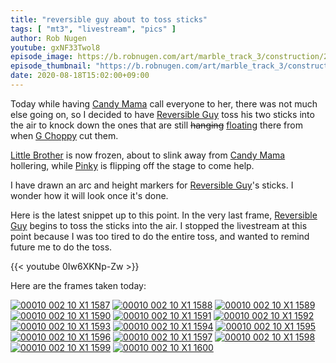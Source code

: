 ```yaml
---
title: "reversible guy about to toss sticks"
tags: [ "mt3", "livestream", "pics" ]
author: Rob Nugen
youtube: gxNF33Twol8
episode_image: https://b.robnugen.com/art/marble_track_3/construction/2020/2020_aug_18_reversible_guy_about_to_toss_sticks.jpg
episode_thumbnail: "https://b.robnugen.com/art/marble_track_3/construction/2020/thumbs/2020_aug_18_reversible_guy_about_to_toss_sticks.jpg"
date: 2020-08-18T15:02:00+09:00
---
```


Today while having [Candy Mama](/workers/candy_mama/) call everyone to her, there was not much else
going on, so I decided to have [Reversible Guy](/workers/reversible/) toss his two sticks into the air to
knock down the ones that are still <del>hanging</del>
<ins>floating</ins> there from when [G Choppy](/workers/g_choppy/) cut them.

[Little Brother](/workers/lil_brother/) is now frozen, about to slink away from [Candy Mama](/workers/candy_mama/) hollering, while [Pinky](/workers/pinky/)
is flipping off the stage to come help.

I have drawn an arc and height markers for [Reversible Guy](/workers/reversible/)'s sticks.  I wonder how
it will look once it's done.

Here is the latest snippet up to this point.  In the very last frame, [Reversible Guy](/workers/reversible/) begins to toss the sticks into the air.  I stopped the livestream at this point because I was too tired to do the entire toss, and wanted to remind future me to do the toss.

{{< youtube 0Iw6XKNp-Zw >}}

Here are the frames taken today:

[![00010 002 10 X1 1587](//b.robnugen.com/art/marble_track_3/frames/2020/thumbs/00010_002_10_X1_1587.jpg)](//b.robnugen.com/art/marble_track_3/frames/2020/00010_002_10_X1_1587.jpg)
[![00010 002 10 X1 1588](//b.robnugen.com/art/marble_track_3/frames/2020/thumbs/00010_002_10_X1_1588.jpg)](//b.robnugen.com/art/marble_track_3/frames/2020/00010_002_10_X1_1588.jpg)
[![00010 002 10 X1 1589](//b.robnugen.com/art/marble_track_3/frames/2020/thumbs/00010_002_10_X1_1589.jpg)](//b.robnugen.com/art/marble_track_3/frames/2020/00010_002_10_X1_1589.jpg)
[![00010 002 10 X1 1590](//b.robnugen.com/art/marble_track_3/frames/2020/thumbs/00010_002_10_X1_1590.jpg)](//b.robnugen.com/art/marble_track_3/frames/2020/00010_002_10_X1_1590.jpg)
[![00010 002 10 X1 1591](//b.robnugen.com/art/marble_track_3/frames/2020/thumbs/00010_002_10_X1_1591.jpg)](//b.robnugen.com/art/marble_track_3/frames/2020/00010_002_10_X1_1591.jpg)
[![00010 002 10 X1 1592](//b.robnugen.com/art/marble_track_3/frames/2020/thumbs/00010_002_10_X1_1592.jpg)](//b.robnugen.com/art/marble_track_3/frames/2020/00010_002_10_X1_1592.jpg)
[![00010 002 10 X1 1593](//b.robnugen.com/art/marble_track_3/frames/2020/thumbs/00010_002_10_X1_1593.jpg)](//b.robnugen.com/art/marble_track_3/frames/2020/00010_002_10_X1_1593.jpg)
[![00010 002 10 X1 1594](//b.robnugen.com/art/marble_track_3/frames/2020/thumbs/00010_002_10_X1_1594.jpg)](//b.robnugen.com/art/marble_track_3/frames/2020/00010_002_10_X1_1594.jpg)
[![00010 002 10 X1 1595](//b.robnugen.com/art/marble_track_3/frames/2020/thumbs/00010_002_10_X1_1595.jpg)](//b.robnugen.com/art/marble_track_3/frames/2020/00010_002_10_X1_1595.jpg)
[![00010 002 10 X1 1596](//b.robnugen.com/art/marble_track_3/frames/2020/thumbs/00010_002_10_X1_1596.jpg)](//b.robnugen.com/art/marble_track_3/frames/2020/00010_002_10_X1_1596.jpg)
[![00010 002 10 X1 1597](//b.robnugen.com/art/marble_track_3/frames/2020/thumbs/00010_002_10_X1_1597.jpg)](//b.robnugen.com/art/marble_track_3/frames/2020/00010_002_10_X1_1597.jpg)
[![00010 002 10 X1 1598](//b.robnugen.com/art/marble_track_3/frames/2020/thumbs/00010_002_10_X1_1598.jpg)](//b.robnugen.com/art/marble_track_3/frames/2020/00010_002_10_X1_1598.jpg)
[![00010 002 10 X1 1599](//b.robnugen.com/art/marble_track_3/frames/2020/thumbs/00010_002_10_X1_1599.jpg)](//b.robnugen.com/art/marble_track_3/frames/2020/00010_002_10_X1_1599.jpg)
[![00010 002 10 X1 1600](//b.robnugen.com/art/marble_track_3/frames/2020/thumbs/00010_002_10_X1_1600.jpg)](//b.robnugen.com/art/marble_track_3/frames/2020/00010_002_10_X1_1600.jpg)
